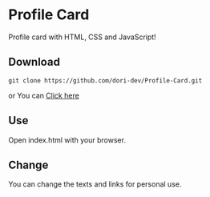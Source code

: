 # Profile Card
Profile card with HTML, CSS and JavaScript!

## Download
```
git clone https://github.com/dori-dev/Profile-Card.git
```
or
You can [Click here](https://github.com/dori-dev/Profile-Card/archive/refs/heads/main.zip)


## Use
Open index.html with your browser.

## Change
You can change the texts and links for personal use.
